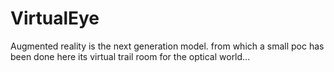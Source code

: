 # VirtualEye

Augmented reality is the next generation model. from which a small poc has been done here its virtual trail room for the optical world...
